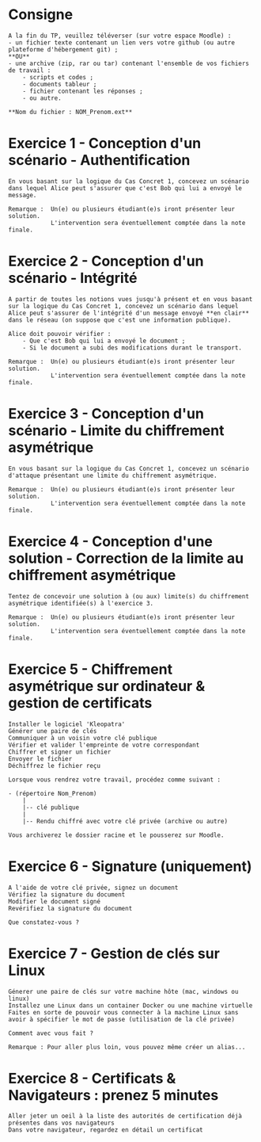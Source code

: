 # Consigne

	A la fin du TP, veuillez téléverser (sur votre espace Moodle) :
	- un fichier texte contenant un lien vers votre github (ou autre plateforme d'hébergement git) ;
	**OU** 
	- une archive (zip, rar ou tar) contenant l'ensemble de vos fichiers de travail :
		- scripts et codes ;
		- documents tableur ;
		- fichier contenant les réponses ;
		- ou autre.
	
	**Nom du fichier : NOM_Prenom.ext**

# Exercice 1 - Conception d'un scénario - Authentification

	En vous basant sur la logique du Cas Concret 1, concevez un scénario dans lequel Alice peut s'assurer que c'est Bob qui lui a envoyé le message.
	
	Remarque : 	Un(e) ou plusieurs étudiant(e)s iront présenter leur solution.
				L'intervention sera éventuellement comptée dans la note finale.
	
# Exercice 2 - Conception d'un scénario - Intégrité

	A partir de toutes les notions vues jusqu'à présent et en vous basant sur la logique du Cas Concret 1, concevez un scénario dans lequel Alice peut s'assurer de l'intégrité d'un message envoyé **en clair** dans le réseau (on suppose que c'est une information publique).
	
	Alice doit pouvoir vérifier :
		- Que c'est Bob qui lui a envoyé le document ;
		- Si le document a subi des modifications durant le transport.
	
	Remarque : 	Un(e) ou plusieurs étudiant(e)s iront présenter leur solution.
				L'intervention sera éventuellement comptée dans la note finale.
	
# Exercice 3 - Conception d'un scénario - Limite du chiffrement asymétrique

	En vous basant sur la logique du Cas Concret 1, concevez un scénario d'attaque présentant une limite du chiffrement asymétrique.
	
	Remarque : 	Un(e) ou plusieurs étudiant(e)s iront présenter leur solution.
				L'intervention sera éventuellement comptée dans la note finale.
				
# Exercice 4 - Conception d'une solution - Correction de la limite au chiffrement asymétrique

	Tentez de concevoir une solution à (ou aux) limite(s) du chiffrement asymétrique identifiée(s) à l'exercice 3.
	
	Remarque : 	Un(e) ou plusieurs étudiant(e)s iront présenter leur solution.
				L'intervention sera éventuellement comptée dans la note finale.

# Exercice 5 - Chiffrement asymétrique sur ordinateur & gestion de certificats

	Installer le logiciel 'Kleopatra'
	Générer une paire de clés
	Communiquer à un voisin votre clé publique
	Vérifier et valider l'empreinte de votre correspondant
	Chiffrer et signer un fichier
	Envoyer le fichier
	Déchiffrez le fichier reçu

	Lorsque vous rendrez votre travail, procédez comme suivant :
	
	- (répertoire Nom_Prenom)
		|
		|-- clé publique
		|
		|-- Rendu chiffré avec votre clé privée (archive ou autre)
		
	Vous archiverez le dossier racine et le pousserez sur Moodle.

# Exercice 6 - Signature (uniquement)

	A l'aide de votre clé privée, signez un document
	Vérifiez la signature du document 
	Modifier le document signé
	Revérifiez la signature du document
	
	Que constatez-vous ?

# Exercice 7 - Gestion de clés sur Linux

	Génerer une paire de clés sur votre machine hôte (mac, windows ou linux)
	Installez une Linux dans un container Docker ou une machine virtuelle
	Faites en sorte de pouvoir vous connecter à la machine Linux sans avoir à spécifier le mot de passe (utilisation de la clé privée)
	
	Comment avec vous fait ?
	
	Remarque : Pour aller plus loin, vous pouvez même créer un alias...

# Exercice 8 - Certificats & Navigateurs : prenez 5 minutes 
	
	Aller jeter un oeil à la liste des autorités de certification déjà présentes dans vos navigateurs
	Dans votre navigateur, regardez en détail un certificat
